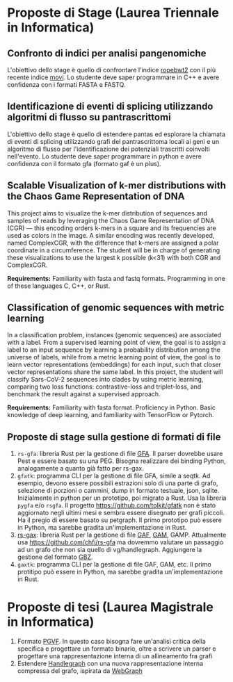 # Proposte di Stage (Laurea Triennale in Informatica)

## Confronto di indici per analisi pangenomiche

L'obiettivo dello stage è quello di confrontare l'indice [ropebwt2](https://github.com/lh3/ropebwt2) con il più recente indice [movi](https://github.com/mohsenzakeri/movi). Lo studente deve saper programmare in C++ e avere confidenza con i formati FASTA e FASTQ.

## Identificazione di eventi di splicing utilizzando algoritmi di flusso su pantrascrittomi
L'obiettivo dello stage è quello di estendere pantas ed esplorare la chiamata di eventi di splicing utilizzando grafi del pantrascrittoma locali ai geni e un algoritmo di flusso per l'identificazione dei potenziali trascritti coinvolti nell'evento. Lo studente deve saper programmare in python e avere confidenza con il formato gfa (formato gaf è un plus).

##  Scalable Visualization of k-mer distributions with the Chaos Game Representation of DNA

This project aims to visualize the k-mer distribution of sequences and samples of reads by leveraging the Chaos Game Representation of DNA (CGR) — this encoding orders k-mers in a square and its frequencies are used as colors in the image. A similar encoding was recently developed, named  ComplexCGR, with the difference that k-mers are assigned a polar coordinate in a circumference.
The student will be in charge of generating these visualizations to use the largest k possible (k<31) with both CGR and ComplexCGR.

**Requirements:** Familiarity with fasta and fastq formats. Programming in one of these languages C, C++, or Rust.

## Classification of genomic sequences with metric learning 
In a classification problem, instances (genomic sequences) are associated with a label. From a supervised learning point of view, the goal is to assign a label to an input sequence by learning a probability distribution among the universe of labels, while from a metric learning point of view, the goal is to learn vector representations (embeddings) for each input, such that closer vector representations share the same label.
In this project, the student will classify Sars-CoV-2 sequences into clades by using metric learning, comparing two loss functions: contrastive-loss and triplet-loss, and benchmark the result against a supervised approach.

**Requirements:** Familiarity with fasta format. Proficiency in Python. Basic knowledge of deep learning, and familiarity with TensorFlow or Pytorch.


## Proposte di stage sulla gestione di formati di file

1. `rs-gfa`: libreria Rust per la gestione di file [GFA](https://github.com/GFA-spec/GFA-spec/blob/master/GFA1.md).
Il parser dovrebbe usare Pest e essere basato su una PEG. Bisogna realizzare dei binding Python, analogamente a quanto già fatto per rs-gax.
3. `gfatk`: programma CLI per la gestione di file GFA, simile a seqtk. Ad esempio, devono essere possibili estrazioni solo di una parte di grafo, selezione di porzioni o cammini, dump in formato testuale, json, sqlite. Inizialmente in python per un prototipo, poi migrato a Rust. Usa la libreria `pygfa` e/o `rsgfa`. Il progetto https://github.com/tolkit/gfatk non è stato aggiornato negli ultimi mesi e sembra essere disegnato per grafi piccoli. Ha il pregio di essere basato su petgraph.
Il primo prototipo può essere in Python, ma sarebbe gradita un'implementazione in Rust.
4. [rs-gax](https://github.com/AlgoLab/rs-gax): libreria Rust per la gestione di file [GAF](https://github.com/lh3/gfatools/blob/master/doc/rGFA.md#the-graph-alignment-format-gaf), [GAM](https://github.com/vgteam/vg/wiki/File-Formats#gam-graph-alignment--map-vgs-bam), GAMP. Attualmente usa https://github.com/chfi/rs-gfa ma dovremmo valutare un passaggio ad un grafo che non sia quello di vg/handlegraph. Aggiungere la gestione del formato [GBZ](https://github.com/jltsiren/gbwtgraph/blob/master/SERIALIZATION.md). 
5. `gaxtk`: programma CLI per la gestione di file GAF, GAM, etc.
Il primo protitipo può essere in Python, ma sarebbe gradita un'implementazione in Rust.



# Proposte di tesi (Laurea Magistrale in Informatica)

1.  Formato [PGVF](https://github.com/pangenome/pgvf-spec). In questo caso bisogna fare un'analisi critica della specifica e progettare un formato binario, oltre a scrivere un parser e progettare una rappresentazione interna di un allineamento fra grafi
2.  Estendere [Handlegraph](https://pangenome.github.io/handlegraph/index.html) con una nuova rappresentazione interna compressa del grafo, ispirata da [WebGraph](https://webgraph.di.unimi.it/)
